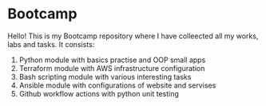 # Bootcamp
Hello! 
This is my Bootcamp repository where I have colleected all my works, labs and tasks. It consists:
1. Python module with basics practise and OOP small apps
2. Terraform module with AWS infrastructure configuration
3. Bash scripting module with various interesting tasks
4. Ansible module with configurations of website and servises
5. Github workflow actions with python unit testing
